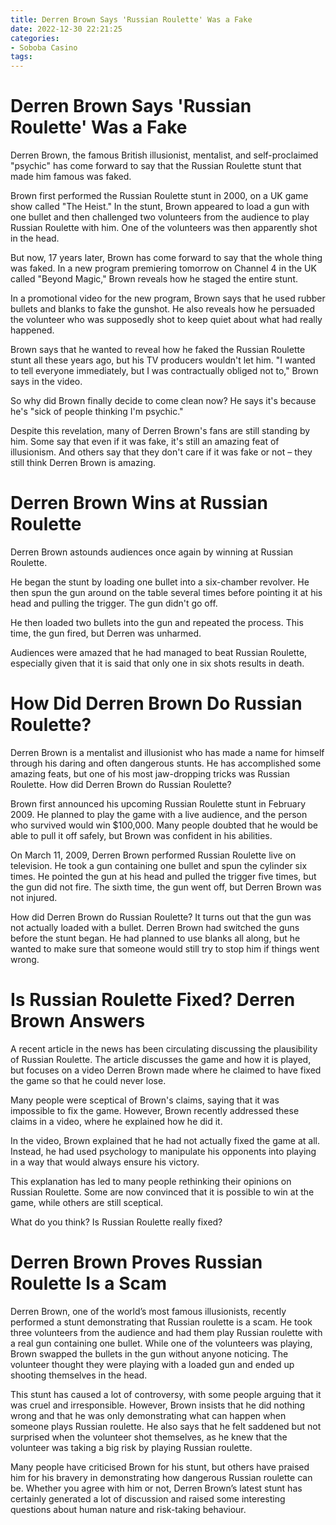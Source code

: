 ```yaml
---
title: Derren Brown Says 'Russian Roulette' Was a Fake
date: 2022-12-30 22:21:25
categories:
- Soboba Casino
tags:
---
```



#  Derren Brown Says 'Russian Roulette' Was a Fake

Derren Brown, the famous British illusionist, mentalist, and self-proclaimed "psychic" has come forward to say that the Russian Roulette stunt that made him famous was faked.

Brown first performed the Russian Roulette stunt in 2000, on a UK game show called "The Heist." In the stunt, Brown appeared to load a gun with one bullet and then challenged two volunteers from the audience to play Russian Roulette with him. One of the volunteers was then apparently shot in the head.

But now, 17 years later, Brown has come forward to say that the whole thing was faked. In a new program premiering tomorrow on Channel 4 in the UK called "Beyond Magic," Brown reveals how he staged the entire stunt.

In a promotional video for the new program, Brown says that he used rubber bullets and blanks to fake the gunshot. He also reveals how he persuaded the volunteer who was supposedly shot to keep quiet about what had really happened.

Brown says that he wanted to reveal how he faked the Russian Roulette stunt all these years ago, but his TV producers wouldn't let him. "I wanted to tell everyone immediately, but I was contractually obliged not to," Brown says in the video.

So why did Brown finally decide to come clean now? He says it's because he's "sick of people thinking I'm psychic."

Despite this revelation, many of Derren Brown's fans are still standing by him. Some say that even if it was fake, it's still an amazing feat of illusionism. And others say that they don't care if it was fake or not – they still think Derren Brown is amazing.

#  Derren Brown Wins at Russian Roulette

Derren Brown astounds audiences once again by winning at Russian Roulette.

He began the stunt by loading one bullet into a six-chamber revolver. He then spun the gun around on the table several times before pointing it at his head and pulling the trigger. The gun didn't go off.

He then loaded two bullets into the gun and repeated the process. This time, the gun fired, but Derren was unharmed.

Audiences were amazed that he had managed to beat Russian Roulette, especially given that it is said that only one in six shots results in death.

#  How Did Derren Brown Do Russian Roulette?

Derren Brown is a mentalist and illusionist who has made a name for himself through his daring and often dangerous stunts. He has accomplished some amazing feats, but one of his most jaw-dropping tricks was Russian Roulette. How did Derren Brown do Russian Roulette?

Brown first announced his upcoming Russian Roulette stunt in February 2009. He planned to play the game with a live audience, and the person who survived would win $100,000. Many people doubted that he would be able to pull it off safely, but Brown was confident in his abilities.

On March 11, 2009, Derren Brown performed Russian Roulette live on television. He took a gun containing one bullet and spun the cylinder six times. He pointed the gun at his head and pulled the trigger five times, but the gun did not fire. The sixth time, the gun went off, but Derren Brown was not injured.

How did Derren Brown do Russian Roulette? It turns out that the gun was not actually loaded with a bullet. Derren Brown had switched the guns before the stunt began. He had planned to use blanks all along, but he wanted to make sure that someone would still try to stop him if things went wrong.

#  Is Russian Roulette Fixed? Derren Brown Answers

A recent article in the news has been circulating discussing the plausibility of Russian Roulette. The article discusses the game and how it is played, but focuses on a video Derren Brown made where he claimed to have fixed the game so that he could never lose. 

Many people were sceptical of Brown's claims, saying that it was impossible to fix the game. However, Brown recently addressed these claims in a video, where he explained how he did it. 

In the video, Brown explained that he had not actually fixed the game at all. Instead, he had used psychology to manipulate his opponents into playing in a way that would always ensure his victory. 

This explanation has led to many people rethinking their opinions on Russian Roulette. Some are now convinced that it is possible to win at the game, while others are still sceptical. 

What do you think? Is Russian Roulette really fixed?

#  Derren Brown Proves Russian Roulette Is a Scam

Derren Brown, one of the world’s most famous illusionists, recently performed a stunt demonstrating that Russian roulette is a scam. He took three volunteers from the audience and had them play Russian roulette with a real gun containing one bullet. While one of the volunteers was playing, Brown swapped the bullets in the gun without anyone noticing. The volunteer thought they were playing with a loaded gun and ended up shooting themselves in the head.

This stunt has caused a lot of controversy, with some people arguing that it was cruel and irresponsible. However, Brown insists that he did nothing wrong and that he was only demonstrating what can happen when someone plays Russian roulette. He also says that he felt saddened but not surprised when the volunteer shot themselves, as he knew that the volunteer was taking a big risk by playing Russian roulette.

Many people have criticised Brown for his stunt, but others have praised him for his bravery in demonstrating how dangerous Russian roulette can be. Whether you agree with him or not, Derren Brown’s latest stunt has certainly generated a lot of discussion and raised some interesting questions about human nature and risk-taking behaviour.